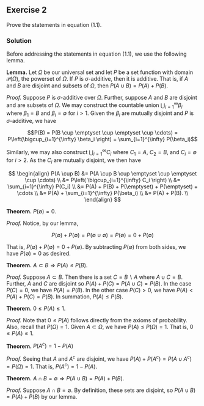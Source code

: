 ## Exercise 2

Prove the statements in equation (1.1).

### Solution

Before addressing the statements in equation (1.1), we use the following lemma.

**Lemma.** Let $\Omega$ be our universal set and let $P$ be a set function with domain $\mathcal{P} (\Omega)$, the powerset of $\Omega$. If $P$ is $\sigma$-additive, then it is additive. That is, if $A$ and $B$ are disjoint and subsets of $\Omega$, then $P(A \cup B) = P(A) + P(B)$.

*Proof.* Suppose $P$ is $\sigma$-additive over $\Omega$. Further, suppose $A$ and $B$ are disjoint and are subsets of $\Omega$. We may construct the countable union $\bigcup\nolimits_{i=1}^{\infty} \beta_i$ where $\beta_1 = B$ and $\beta_i = \emptyset$ for $i \gt 1$. Given the $\beta_i$ are mutually disjoint and $P$ is $\sigma$-additive, we have

$$P(B) = P(B \cup \emptyset \cup \emptyset \cup \cdots) = P\left(\bigcup_{i=1}^{\infty} \beta_i \right) = \sum_{i=1}^{\infty} P(\beta_i)$$

Similarly, we may also construct $\bigcup\nolimits_{i=1}^{\infty} C_i$ where $C_1 = A$, $C_2 = B$, and $C_i = \emptyset$ for $i > 2$. As the $C_i$ are mutually disjoint, we then have

$$
\begin{align}
P(A \cup B) &= P(A \cup B \cup \emptyset \cup \emptyset \cup \cdots) \\
            &= P\left( \bigcup_{i=1}^{\infty} C_i \right) \\
            &= \sum_{i=1}^{\infty} P(C_i) \\
            &= P(A) + P(B) + P(\emptyset) + P(\emptyset) + \cdots \\
            &= P(A) + \sum_{i=1}^{\infty} P(\beta_i) \\
            &= P(A) + P(B). \\
\end{align}
$$

**Theorem.** $P(\emptyset) = 0$.

*Proof.* Notice, by our lemma,

$$P(\emptyset) + P(\emptyset)= P(\emptyset \cup \emptyset) = P(\emptyset) =0 + P(\emptyset)$$

That is, $P(\emptyset) + P(\emptyset) = 0 + P(\emptyset)$. By subtracting $P(\emptyset)$ from both sides, we have $P(\emptyset) = 0$ as desired.

**Theorem.** $A \subset B \Rightarrow P(A) \le P(B)$.

*Proof.* Suppose $A \subset B$. Then there is a set $C = B \backslash A$ where $A \cup C = B$. Further, $A$ and $C$ are disjoint so $P(A) + P(C) = P(A \cup C) = P(B)$. In the case $P(C) = 0$, we have $P(A) = P(B)$. In the other case $P(C) > 0$, we have $P(A) < P(A) + P(C) = P(B)$. In summation, $P(A) \le P(B)$.

**Theorem.** $0 \le P(A) \le 1$.

*Proof.* Note that $0 \le P(A)$ follows directly from the axioms of probability. Also, recall that $P(\Omega) = 1$. Given $A \subset \Omega$, we have $P(A) \le P(\Omega) = 1$. That is, $0 \le P(A) \le 1$.

**Theorem.** $P(A^c) = 1 - P(A)$

*Proof.* Seeing that $A$ and $A^c$ are disjoint, we have $P(A) + P(A^c) = P(A \cup A^c) = P(\Omega) = 1$. That is, $P(A^c) = 1 - P(A)$.

**Theorem.** $A \cap B = \emptyset \Rightarrow P(A \cup B) = P(A) + P(B)$.

*Proof.* Suppose $A \cap B = \emptyset$. By definition, these sets are disjoint, so $P(A \cup B) = P(A) + P(B)$ by our lemma.
